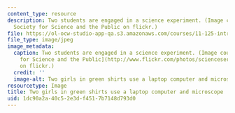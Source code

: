 ```yaml
---
content_type: resource
description: Two students are engaged in a science experiment. (Image courtesy of
  Society for Science and the Public on flickr.)
file: https://ol-ocw-studio-app-qa.s3.amazonaws.com/courses/11-125-introduction-to-education-understanding-and-evaluating-education-spring-2009/1dc90a2a40c52e3df4517b7148d793d0_11-125s09.jpg
file_type: image/jpeg
image_metadata:
  caption: Two students are engaged in a science experiment. (Image courtesy of [Society
    for Science and the Public](http://www.flickr.com/photos/scienceservice/3008940628/)
    on flickr.)
  credit: ''
  image-alt: Two girls in green shirts use a laptop computer and microscope.
resourcetype: Image
title: Two girls in green shirts use a laptop computer and microscope
uid: 1dc90a2a-40c5-2e3d-f451-7b7148d793d0
---
```


